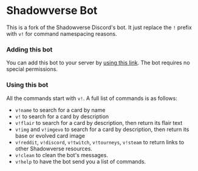 # Shadowverse Bot

This is a fork of the Shadowverse Discord's bot. It just replace the `!` prefix with `v!` for command namespacing reasons.

### Adding this bot

You can add this bot to your server by [using this link](https://discordapp.com/oauth2/authorize?client_id=258408993880276993&scope=bot). The bot requires no special permissions.

### Using this bot

All the commands start with `v!`. A full list of commands is as follows:
* `v!name` to search for a card by name
* `v!` to search for a card by description
* `v!flair` to search for a card by description, then return its flair text
* `v!img` and `v!imgevo` to search for a card by description, then return its base or evolved card image
* `v!reddit`, `v!discord`, `v!twitch`, `v!tourneys`, `v!steam` to return links to other Shadowverse resources.
* `v!clean` to clean the bot's messages.
* `v!help` to have the bot send you a list of commands.